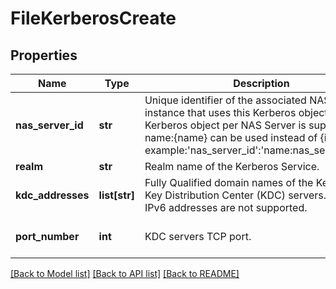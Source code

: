 # FileKerberosCreate

## Properties
Name | Type | Description | Notes
------------ | ------------- | ------------- | -------------
**nas_server_id** | **str** | Unique identifier of the associated NAS Server instance that uses this Kerberos object. Only one Kerberos object per NAS Server is supported. name:{name} can be used instead of {id}. For example:&#39;nas_server_id&#39;:&#39;name:nas_server_name&#39; | 
**realm** | **str** | Realm name of the Kerberos Service. | 
**kdc_addresses** | **list[str]** | Fully Qualified domain names of the Kerberos Key Distribution Center (KDC) servers. IPv4 and IPv6 addresses are not supported. | 
**port_number** | **int** | KDC servers TCP port. | [optional] [default to 88]

[[Back to Model list]](../README.md#documentation-for-models) [[Back to API list]](../README.md#documentation-for-api-endpoints) [[Back to README]](../README.md)


